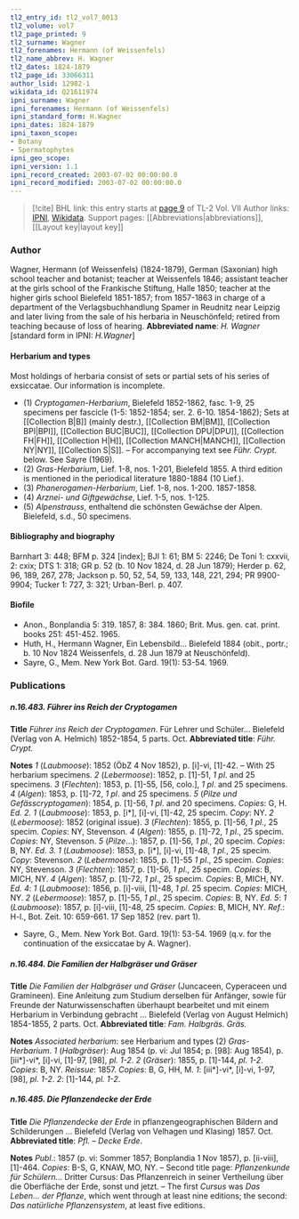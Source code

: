 ```yaml
---
tl2_entry_id: tl2_vol7_0013
tl2_volume: vol7
tl2_page_printed: 9
tl2_surname: Wagner
tl2_forenames: Hermann (of Weissenfels)
tl2_name_abbrev: H. Wagner
tl2_dates: 1824-1879
tl2_page_id: 33066311
author_lsid: 12982-1
wikidata_id: Q21611974
ipni_surname: Wagner
ipni_forenames: Hermann (of Weissenfels)
ipni_standard_form: H.Wagner
ipni_dates: 1824-1879
ipni_taxon_scope: 
- Botany
- Spermatophytes
ipni_geo_scope: 
ipni_version: 1.1
ipni_record_created: 2003-07-02 00:00:00.0
ipni_record_modified: 2003-07-02 00:00:00.0
---
```


> [!cite] BHL link: this entry starts at [page 9](https://www.biodiversitylibrary.org/page/33066311) of TL-2 Vol. VII
> Author links: [IPNI](https://www.ipni.org/a/12982-1), [Wikidata](https://www.wikidata.org/wiki/Q21611974). Support pages: [[Abbreviations|abbreviations]], [[Layout key|layout key]]

### Author

Wagner, Hermann (of Weissenfels) (1824-1879), German (Saxonian) high school teacher and botanist; teacher at Weissenfels 1846; assistant teacher at the girls school of the Frankische Stiftung, Halle 1850; teacher at the higher girls school Bielefeld 1851-1857; from 1857-1863 in charge of a department of the Verlagsbuchhandlung Spamer in Reudnitz near Leipzig and later living from the sale of his herbaria in Neuschönfeld; retired from teaching because of loss of hearing. 
**Abbreviated name**: *H. Wagner* \[standard form in IPNI: *H.Wagner*\]

#### Herbarium and types

Most holdings of herbaria consist of sets or partial sets of his series of exsiccatae. Our information is incomplete.
- (1) *Cryptogamen-Herbarium*, Bielefeld 1852-1862, fasc. 1-9, 25 specimens per fascicle (1-5: 1852-1854; ser. 2. 6-10. 1854-1862); Sets at [[Collection B|B]] (mainly destr.), [[Collection BM|BM]], [[Collection BPI|BPI]], [[Collection BUC|BUC]], [[Collection DPU|DPU]], [[Collection FH|FH]], [[Collection H|H]], [[Collection MANCH|MANCH]], [[Collection NY|NY]], [[Collection S|S]]. – For accompanying text see *Führ. Crypt*. below. See Sayre (1969).
- (2) *Gras-Herbarium*, Lief. 1-8, nos. 1-201, Bielefeld 1855. A third edition is mentioned in the periodical literature 1880-1884 (10 Lief.).
- (3) *Phanerogamen-Herbarium*, Lief. 1-8, nos. 1-200. 1857-1858.
- (4) *Arznei- und Giftgewächse*, Lief. 1-5, nos. 1-125.
- (5) *Alpenstrauss*, enthaltend die schönsten Gewächse der Alpen. Bielefeld, s.d., 50 specimens.

#### Bibliography and biography

Barnhart 3: 448; BFM p. 324 \[index\]; BJI 1: 61; BM 5: 2246; De Toni 1: cxxvii, 2: cxix; DTS 1: 318; GR p. 52 (b. 10 Nov 1824, d. 28 Jun 1879); Herder p. 62, 96, 189, 267, 278; Jackson p. 50, 52, 54, 59, 133, 148, 221, 294; PR 9900-9904; Tucker 1: 727, 3: 321; Urban-Berl. p. 407.

#### Biofile

- Anon., Bonplandia 5: 319. 1857, 8: 384. 1860; Brit. Mus. gen. cat. print. books 251: 451-452. 1965.
- Huth, H., Hermann Wagner, Ein Lebensbild... Bielefeld 1884 (obit., portr.; b. 10 Nov 1824 Weissenfels, d. 28 Jun 1879 at Neuschönfeld).
- Sayre, G., Mem. New York Bot. Gard. 19(1): 53-54. 1969.

### Publications

##### n.16.483. Führer ins Reich der Cryptogamen

**Title**
*Führer ins Reich der Cryptogamen*. Für Lehrer und Schüler... Bielefeld (Verlag von A. Helmich) 1852-1854, 5 parts. Oct.
**Abbreviated title**: *Führ. Crypt.*

**Notes**
*1* (*Laubmoose*): 1852 (ÖbZ 4 Nov 1852), p. \[i\]-vi, \[1\]-42. – With 25 herbarium specimens.
*2* (*Lebermoose*): 1852, p. \[1\]-51, *1 pl*. and 25 specimens.
*3* (*Flechten*): 1853, p. \[1\]-55, \[56, colo.\], *1 pl*. and 25 specimens.
*4* (*Algen*): 1853, p. \[1\]-72, *1 pl*. and 25 specimens.
*5* (*Pilze und Gefässcryptogamen*): 1854, p. \[1\]-56, *1 pl*. and 20 specimens.
*Copies*: G, H.
*Ed. 2. 1* (*Laubmoose*): 1853, p. \[i\*\], \[i\]-vi, \[1\]-42, 25 specim. *Copy*: NY.
*2* (*Lebermoose*): 1852 (original issue).
*3* (*Flechten*): 1855, p. \[1\]-56, *1 pl*., 25 specim. *Copies*: NY, Stevenson.
*4* (*Algen*): 1855, p. \[1\]-72, *1 pl*., 25 specim. *Copies*: NY, Stevenson.
*5* (*Pilze*...): 1857, p. \[1\]-56, *1 pl*., 20 specim. *Copies*: B, NY.
*Ed. 3. 1* (*Laubmoose*): 1853, p. \[i\*\], \[i\]-vi, \[1\]-48, *1 pl*., 25 specim. *Copy*: Stevenson.
*2* (*Lebermoose*): 1855, p. \[1\]-55 *1 pl*., 25 specim. *Copies*: NY, Stevenson.
*3* (*Flechten*): 1857, p. \[1\]-56, *1 pl*., 25 specim. *Copies*: B, MICH, NY.
*4* (*Algen*): 1857, p. \[1\]-72, *1 pl*., 25 specim. *Copies*: B, MICH, NY.
*Ed. 4*: *1* (*Laubmoose*): 1856, p. \[i\]-viii, \[1\]-48, *1 pl*. 25 specim. *Copies*: MICH, NY.
*2* (*Lebermoose*): 1857, p. \[1\]-55, *1 pl*., 25 specim. *Copies*: B, NY.
*Ed. 5*: *1* (*Laubmoose*): 1857, p. \[i\]-viii, \[1\]-48, 25 specim. *Copies*: B, MICH, NY.
*Ref*.: H-l., Bot. Zeit. 10: 659-661. 17 Sep 1852 (rev. part 1).
- Sayre, G., Mem. New York Bot. Gard. 19(1): 53-54. 1969 (q.v. for the continuation of the exsiccatae by A. Wagner).

##### n.16.484. Die Familien der Halbgräser und Gräser

**Title**
*Die Familien der Halbgräser und Gräser* (Juncaceen, Cyperaceen und Gramineen). Eine Anleitung zum Studium derselben für Anfänger, sowie für Freunde der Naturwissenschaften überhaupt bearbeitet und mit einem Herbarium in Verbindung gebracht ... Bielefeld (Verlag von August Helmich) 1854-1855, 2 parts. Oct.
**Abbreviated title**: *Fam. Halbgräs. Gräs.*

**Notes**
*Associated herbarium*: see Herbarium and types (2) *Gras-Herbarium*.
*1* (*Halbgräser*): Aug 1854 (p. vi: Jul 1854; p. \[98\]: Aug 1854), p. \[iii\*\]-vi\*, \[i\]-vi, \[1\]-97, \[98\], *pl. 1-2*.
*2* (*Gräser*): 1855, p. \[1\]-144, *pl. 1-2*.
*Copies*: B, NY.
*Reissue*: 1857. *Copies*: B, G, HH, M.
*1*: \[iii\*\]-vi\*, \[i\]-vi, 1-97, \[98\], *pl. 1-2*.
*2*: \[1\]-144, *pl. 1-2*.

##### n.16.485. Die Pflanzendecke der Erde

**Title**
*Die Pflanzendecke der Erde* in pflanzengeographischen Bildern and Schilderungen ... Bielefeld (Verlag von Velhagen und Klasing) 1857. Oct.
**Abbreviated title**: *Pfl. – Decke Erde*.

**Notes**
*Publ*.: 1857 (p. vi: Sommer 1857; Bonplandia 1 Nov 1857), p. \[ii-viii\], \[1\]-464. *Copies*: B-S, G, KNAW, MO, NY. – Second title page: *Pflanzenkunde für Schülern*... Dritter Cursus: Das Pflanzenreich in seiner Vertheilung über die Oberfläche der Erde, sonst und jetzt. – The first *Cursus* was *Das Leben... der Pflanze*, which went through at least nine editions; the second: *Das natürliche Pflanzensystem*, at least five editions.

